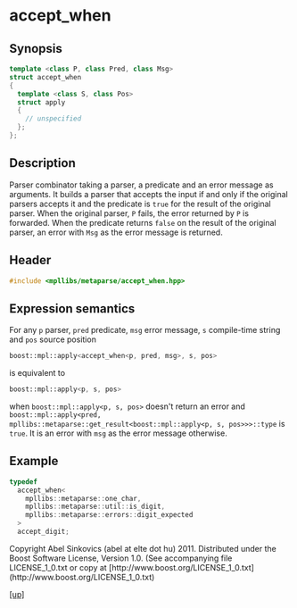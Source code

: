 # accept_when

## Synopsis

```cpp
template <class P, class Pred, class Msg>
struct accept_when
{
  template <class S, class Pos>
  struct apply
  {
    // unspecified
  };
};
```

## Description

Parser combinator taking a parser, a predicate and an error message as
arguments. It builds a parser that accepts the input if and only if the original
parsers accepts it and the predicate is `true` for the result of the
original parser. When the original parser, `P` fails, the error returned by `P`
is forwarded. When the predicate returns `false` on the result of the original
parser, an error with `Msg` as the error message is returned.

## Header

```cpp
#include <mpllibs/metaparse/accept_when.hpp>
```

## Expression semantics

For any `p` parser, `pred` predicate, `msg` error message, `s` compile-time
string and `pos` source position

```cpp
boost::mpl::apply<accept_when<p, pred, msg>, s, pos>
```

is equivalent to

```cpp
boost::mpl::apply<p, s, pos>
```

when `boost::mpl::apply<p, s, pos>` doesn't return an error and
`boost::mpl::apply<pred, mpllibs::metaparse::get_result<boost::mpl::apply<p, s, pos>>>::type`
is `true`. It is an error with `msg` as the error message otherwise.

## Example

```cpp
typedef
  accept_when<
    mpllibs::metaparse::one_char,
    mpllibs::metaparse::util::is_digit,
    mpllibs::metaparse::errors::digit_expected
  >
  accept_digit;
```

<p class="copyright">
Copyright Abel Sinkovics (abel at elte dot hu) 2011.
Distributed under the Boost Software License, Version 1.0.
(See accompanying file LICENSE_1_0.txt or copy at
[http://www.boost.org/LICENSE_1_0.txt](http://www.boost.org/LICENSE_1_0.txt)
</p>

[[up]](reference.html)


